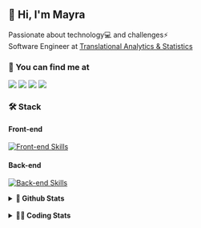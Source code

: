 ## 👋 Hi, I'm Mayra

Passionate about technology💻 and challenges⚡  
Software Engineer at [Translational Analytics & Statistics](https://www.trans-stat.com/)

### 💬 You can find me at

<a href="https://mayra.dev" target="_blank" rel="noopener"><img src="https://img.shields.io/badge/-mayra.dev-005FED?style=flat&logo=Google-chrome&logoColor=white"/></a>
<a href="https://linkedin.com/in/mayraamaral" target="_blank" rel="noopener"><img src="https://img.shields.io/badge/-/mayraamaral-0077B5?style=flat&logo=Linkedin&logoColor=white"/></a>
<a href="mailto:mayra@mayra.dev" target="_blank" rel="noopener"><img src="https://img.shields.io/badge/-mayra@mayra.dev-D14836?style=flat&logo=Gmail&logoColor=white"/></a>
<a href="" target="_blank" rel="noopener"><img src="https://img.shields.io/badge/-mayraamaral-7289DA?style=flat&logo=Discord&logoColor=white"/></a>

### 🛠️ Stack
#### Front-end

[![Front-end Skills](https://skillicons.dev/icons?i=react,next,angular,redux,styledcomponents,html,css,sass,js,ts,figma)](https://skillicons.dev)
#### Back-end

[![Back-end Skills](https://skillicons.dev/icons?i=nodejs,ts,aws,java,spring,postgres,mysql,git,linux,bash,docker,jenkins)](https://skillicons.dev)
  

<details>
    <summary><strong>📌 Github Stats</strong></summary>
    <br />
    <div align="center">
        <table>
      <td><img height="160em" src="https://github-readme-stats.vercel.app/api?username=mayraamaral&show_icons=true&theme=algolia&hide_border=true&hide=stars&count_private=true" alt="Readme stats"></td>
      <td><img height="160em" src="https://github-readme-stats.vercel.app/api/top-langs/?username=mayraamaral&&layout=compact&&theme=algolia&hide_border=true&langs_count=6" alt="Language stats"></td>
       </table>
  </div> 
    

  <p align="center">
    <img src="https://github-readme-streak-stats.herokuapp.com?user=mayraamaral&theme=dark&hide_border=true&date_format=j%20M%5B%20Y%5D&locale=pt-br&background=050F2C&ring=0195DD&fire=23AA7D&currStreakLabel=23AA7D" alt="Streak stats">
  </p> 
</details>

<br />

<details>
  <summary><strong>👩‍💻 Coding Stats</strong></summary>
  <br />
  
  <!--START_SECTION:waka-->
![Code Time](http://img.shields.io/badge/Code%20Time-946%20hrs%2047%20mins-blue)

**🐱 My GitHub Data** 

> 📦 640.7 kB Used in GitHub's Storage 
 > 
> 🏆 689 Contributions in the Year 2025
 > 
> 🚫 Not Opted to Hire
 > 
> 📜 64 Public Repositories 
 > 
> 🔑 35 Private Repositories 
 > 
**I'm an Early 🐤** 

```text
🌞 Morning                616 commits         ███░░░░░░░░░░░░░░░░░░░░░░   11.02 % 
🌆 Daytime                2972 commits        █████████████░░░░░░░░░░░░   53.19 % 
🌃 Evening                1686 commits        ████████░░░░░░░░░░░░░░░░░   30.17 % 
🌙 Night                  314 commits         █░░░░░░░░░░░░░░░░░░░░░░░░   05.62 % 
```
📅 **I'm Most Productive on Wednesday** 

```text
Monday                   1020 commits        █████░░░░░░░░░░░░░░░░░░░░   18.25 % 
Tuesday                  916 commits         ████░░░░░░░░░░░░░░░░░░░░░   16.39 % 
Wednesday                1134 commits        █████░░░░░░░░░░░░░░░░░░░░   20.29 % 
Thursday                 896 commits         ████░░░░░░░░░░░░░░░░░░░░░   16.03 % 
Friday                   875 commits         ████░░░░░░░░░░░░░░░░░░░░░   15.66 % 
Saturday                 307 commits         █░░░░░░░░░░░░░░░░░░░░░░░░   05.49 % 
Sunday                   440 commits         ██░░░░░░░░░░░░░░░░░░░░░░░   07.87 % 
```


📊 **This Week I Spent My Time On** 

```text
🕑︎ Time Zone: America/Sao_Paulo

💬 Programming Languages: 
TypeScript               9 hrs 33 mins       ████████████████████████░   97.94 % 
Other                    11 mins             █░░░░░░░░░░░░░░░░░░░░░░░░   02.03 % 
CSS                      0 secs              ░░░░░░░░░░░░░░░░░░░░░░░░░   00.03 % 

🔥 Editors: 
Cursor                   9 hrs 45 mins       █████████████████████████   100.00 % 

💻 Operating System: 
Linux                    9 hrs 45 mins       █████████████████████████   100.00 % 
```

**I Mostly Code in Java** 

```text
Java                     119 repos           ███████░░░░░░░░░░░░░░░░░░   28.13 % 
JavaScript               96 repos            ██████░░░░░░░░░░░░░░░░░░░   22.70 % 
TypeScript               81 repos            █████░░░░░░░░░░░░░░░░░░░░   19.15 % 
PHP                      2 repos             ░░░░░░░░░░░░░░░░░░░░░░░░░   00.47 % 
Python                   2 repos             ░░░░░░░░░░░░░░░░░░░░░░░░░   00.47 % 
```




 Last Updated on 19/08/2025 19:21:35 UTC
<!--END_SECTION:waka-->

</details>
